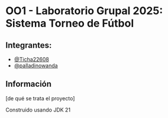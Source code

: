 # OO1 - Laboratorio Grupal 2025: Sistema Torneo de Fútbol

## Integrantes:

- [@Ticha22608](https://github.com/Ticha22608)
- [@palladinowanda](https://github.com/palladinowanda)

## Información
[de qué se trata el proyecto]

Construido usando JDK 21
